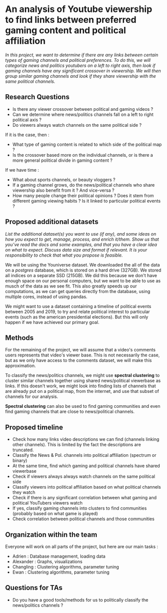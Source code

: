 ﻿# An analysis of Youtube viewership to find links between preferred gaming content and political affiliation

*In this project, we want to determine if there are any links between certain types of gaming channels and political preferences. To do this, we will categorize news and politics youtubers on a left to right axis, then look if gaming channels have any significant crossover in viewership. We will then group similar gaming channels and look if they share viewership with the same political channels.*
 
 ## Research Questions
 - Is there any viewer crossover between political and gaming videos ?
 - Can we determine where news/politics channels fall on a left to right political axis ?
 - Do viewers always watch channels on the same political side ?
 
 If it is the case, then : 
 - What type of gaming content is related to which side of the political map ?
 - Is the crossover based more on the individual channels, or is there a more general political divide in gaming content ?
 
 If we have time : 
 - What about sports channels, or beauty vloggers ?
 - If a gaming channel grows, do the news/political channels who share viewership also benefit from it ? And vice-versa ?
 - How many people change their political opinions ? Does it stem from different gaming viewing habits ? Is it linked to particular political events ?
 
 ## Proposed additional datasets
 *List the additional dataset(s) you want to use (if any), and some ideas on how you expect to get, manage, process, and enrich it/them. Show us that you’ve read the docs and some examples, and that you have a clear idea on what to expect. Discuss data size and format if relevant. It is your responsibility to check that what you propose is feasible.*
 
 We will be using the Youniverse dataset. We downloaded the all of the data on a *postgres* database, which is stored on a hard drive (327GB). We stored all indices on a separate SSD (215GB). We did this because we don't have enough space on our personal computers, but we want to be able to use as musch of the data as we see fit. This also greatly speeds up our computations, as we can get queries directly from the database, using multiple cores, instead of using pandas.
 
 We might want to use a dataset containing a timeline of political events between 2005 and 2019, to try and relate political interest to particular events (such as the american presidential elections). But this will only happen if we have achieved our primary goal.
 
 ## Methods
For the remaining of the project, we will assume that a video's comments users represents that video's viewer base. This is not necessarily the case, but as we only have access to the comments dataset, we will make this approximation.

To classify the news/politics channels, we might use **spectral clustering** to cluster similar channels together using shared news/political viewerbase as links. If this doesn't work, we might look into finding lists of channels that are already put on a political map, from the internet, and use that subset of channels for our analysis.

**Spectral clustering** can also be used to find gaming communities and even find gaming channels that are close to news/political channels.

 
 ## Proposed timeline
 - Check how many links video descriptions we can find (channels linking other channels). This is limited by the fact the descriptions are truncated.
 - Classify the News & Pol. channels into political affiliation (spectrum or binary)
 - At the same time, find which gaming and political channels have shared viewerbase
 - Check if viewers always always watch channels on the same political side
 - Classify viewers into political affiliation based on what political channels they watch
 - Check if there is any significant correlation between what gaming and political YouTubers viewers watch
 - If yes, classify gaming channels into clusters to find communities (probably based on what game is played)
 - Check correlation between political channels and those communities
 
 ## Organization within the team
 Everyone will work on all parts of the project, but here are our main tasks :
 - Adrien : Database management, loading data
 - Alexander : Graphs, visualizations
 - Changling : Clustering algorithms, parameter tuning
 - Ewan : Clustering algorithms, parameter tuning
 
 ## Questions for TAs
- Do you have a good tools/methods for us to politically classify the news/politics channels ?
